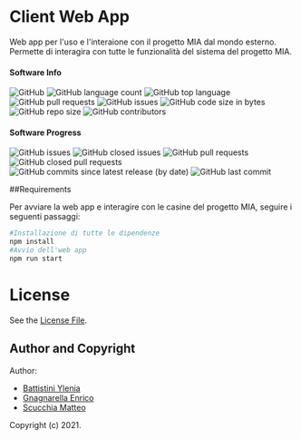 # Client Web App
Web app per l'uso e l'interaione con il progetto MIA dal mondo esterno.
Permette di interagira con tutte le funzionalità del sistema del progetto MIA.
#### Software Info

![GitHub](https://img.shields.io/github/license/PC-ProgettoMIA/clientwebapp)
![GitHub language count](https://img.shields.io/github/languages/count/PC-ProgettoMIA/clientwebapp)
![GitHub top language](https://img.shields.io/github/languages/top/PC-ProgettoMIA/clientwebapp)
![GitHub pull requests](https://img.shields.io/github/issues-pr/PC-ProgettoMIA/clientwebapp)
![GitHub issues](https://img.shields.io/github/issues/PC-ProgettoMIA/clientwebapp)
![GitHub code size in bytes](https://img.shields.io/github/languages/code-size/PC-ProgettoMIA/clientwebapp)
![GitHub repo size](https://img.shields.io/github/repo-size/PC-ProgettoMIA/clientwebapp)
![GitHub contributors](https://img.shields.io/github/contributors/PC-ProgettoMIA/clientwebapp)

#### Software Progress
![GitHub issues](https://img.shields.io/github/issues/PC-ProgettoMIA/clientwebapp)
![GitHub closed issues](https://img.shields.io/github/issues-closed/PC-ProgettoMIA/clientwebapp)
![GitHub pull requests](https://img.shields.io/github/issues-pr/PC-ProgettoMIA/clientwebapp)
![GitHub closed pull requests](https://img.shields.io/github/issues-pr-closed/PC-ProgettoMIA/clientwebapp)
![GitHub commits since latest release (by date)](https://img.shields.io/github/commits-since/PC-ProgettoMIA/clientwebapp/latest/develop)
![GitHub last commit](https://img.shields.io/github/last-commit/PC-ProgettoMIA/clientwebapp/develop)


##Requirements


Per avviare la web app e interagire con le casine del progetto MIA,  seguire i seguenti passaggi:
```bash
#Installazione di tutte le dipendenze
npm install
#Avvio dell'web app
npm run start
```


# License
See the [License File](./LICENSE).

## Author and Copyright
Author:
- [Battistini Ylenia](https://github.com/yleniaBattistini)
- [Gnagnarella Enrico](https://github.com/enrignagna)
- [Scucchia Matteo](https://github.com/scumatteo)

Copyright (c) 2021.
